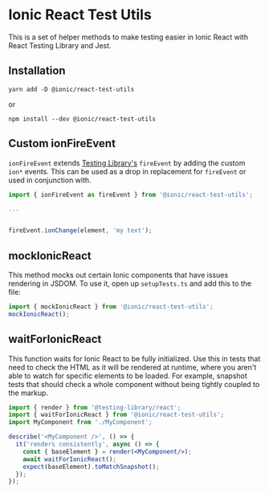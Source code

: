# Ionic React Test Utils

This is a set of helper methods to make testing easier in Ionic React with React Testing Library and Jest.

## Installation

```
yarn add -D @ionic/react-test-utils
```

or

```
npm install --dev @ionic/react-test-utils
```

## Custom ionFireEvent

`ionFireEvent` extends [Testing Library's](https://testing-library.com/docs/dom-testing-library/api-events) `fireEvent` by adding the custom `ion*` events. This can be used as a drop in replacement for `fireEvent` or used in conjunction with.

```javascript
import { ionFireEvent as fireEvent } from '@ionic/react-test-utils';

...


fireEvent.ionChange(element, 'my text');
```

## mockIonicReact

This method mocks out certain Ionic components that have issues rendering in JSDOM. To use it, open up `setupTests.ts` and add this to the file:

```javascript
import { mockIonicReact } from '@ionic/react-test-utils';
mockIonicReact();
```

## waitForIonicReact

This function waits for Ionic React to be fully initialized. Use this in tests that need to check the HTML as it will be rendered at runtime, where you aren't able to watch for specific elements to be loaded. For example, snapshot tests that should check a whole component without being tightly coupled to the markup.

```jsx
import { render } from '@testing-library/react';
import { waitForIonicReact } from '@ionic/react-test-utils';
import MyComponent from './MyComponent';

describe('<MyComponent />', () => {
  it('renders consistently', async () => {
    const { baseElement } = render(<MyComponent/>);
    await waitForIonicReact();
    expect(baseElement).toMatchSnapshot();
  });
});
```